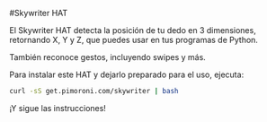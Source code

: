 <!--
---
name: Skywriter HAT
class: board
type: gestos
formfactor: HAT
manufacturer: Pimoroni
description: Un sensor posicional y de gestos 3D
url: http://shop.pimoroni.com/products/skywriter-hat
github: https://github.com/pimoroni/skywriter-hat
buy: http://shop.pimoroni.com/products/skywriter-hat
image: 'skywriter-hat.png'
pincount: 40
eeprom: yes
pin:
  '3':
    mode: i2c
  '5':
    mode: i2c
  '11':
    name: Reset
  '13':
    name: Transferencia
i2c:
  '0x42':
    name: Gesture sensor
    device: mgc3130
-->
#Skywriter HAT

El Skywriter HAT detecta la posición de tu dedo en 3 dimensiones, retornando X, Y y Z, que puedes usar en
tus programas de Python.

También reconoce gestos, incluyendo swipes y más.

Para instalar este HAT y dejarlo preparado para el uso, ejecuta:

```bash
curl -sS get.pimoroni.com/skywriter | bash
```

¡Y sigue las instrucciones!
